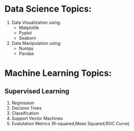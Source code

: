 # Data Science Topics:
1. Data Visualization using:
    * Matplotlib
    * Pyplot
    * Seaborn
2. Data Manipulation using:
    * Numpy
    * Pandas

# Machine Learning Topics:
## Supervised Learning
1. Regression
2. Decision Trees
3. Classification
4. Support Vector Machines
5. Evalutation Metrics (R-squared,Mean Squared,ROC Curve)
